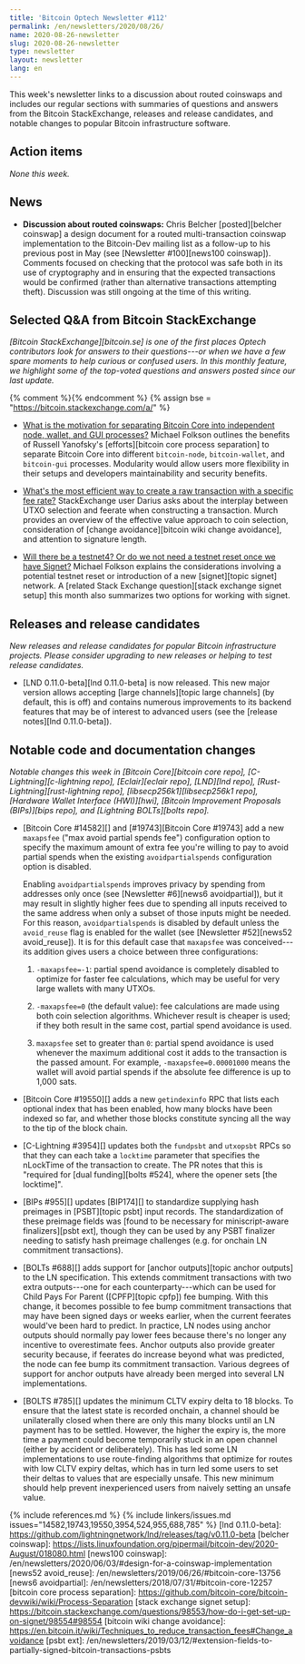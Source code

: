 ```yaml
---
title: 'Bitcoin Optech Newsletter #112'
permalink: /en/newsletters/2020/08/26/
name: 2020-08-26-newsletter
slug: 2020-08-26-newsletter
type: newsletter
layout: newsletter
lang: en
---
```

This week's newsletter links to a discussion about routed coinswaps and
includes our regular sections with summaries of questions and answers
from the Bitcoin StackExchange, releases and release candidates, and
notable changes to popular Bitcoin infrastructure software.

## Action items

*None this week.*

## News

- **Discussion about routed coinswaps:** Chris Belcher [posted][belcher
  coinswap] a design document for a routed multi-transaction coinswap
  implementation to the Bitcoin-Dev mailing list as a follow-up to his
  previous post in May (see [Newsletter #100][news100 coinswap]).
  Comments focused on checking that the
  protocol was safe both in its use of cryptography and in ensuring that
  the expected transactions would be confirmed (rather than alternative
  transactions attempting theft).  Discussion was still ongoing at the
  time of this writing.

## Selected Q&A from Bitcoin StackExchange

*[Bitcoin StackExchange][bitcoin.se] is one of the first places Optech
contributors look for answers to their questions---or when we have a
few spare moments to help curious or confused users.  In
this monthly feature, we highlight some of the top-voted questions and
answers posted since our last update.*

{% comment %}<!-- https://bitcoin.stackexchange.com/search?tab=votes&q=created%3a1m..%20is%3aanswer -->{% endcomment %}
{% assign bse = "https://bitcoin.stackexchange.com/a/" %}

- [What is the motivation for separating Bitcoin Core into independent node, wallet, and GUI processes?]({{bse}}98398)
  Michael Folkson outlines the benefits of Russell Yanofsky's [efforts][bitcoin
  core process separation] to separate Bitcoin Core into different `bitcoin-node`,
  `bitcoin-wallet`, and `bitcoin-gui` processes. Modularity would allow users more
  flexibility in their setups and developers maintainability and security benefits.

- [What's the most efficient way to create a raw transaction with a specific fee rate?]({{bse}}98392)
  StackExchange user Darius asks about the interplay between UTXO selection and feerate when
  constructing a transaction. Murch provides an overview of the effective value
  approach to coin selection, consideration of [change avoidance][bitcoin wiki change avoidance],
  and attention to signature length.

- [Will there be a testnet4? Or do we not need a testnet reset once we have Signet?]({{bse}}98579)
  Michael Folkson explains the considerations involving a potential testnet
  reset or introduction of a new [signet][topic signet] network. A [related Stack
  Exchange question][stack exchange signet setup] this month also summarizes two
  options for working with signet.

## Releases and release candidates

*New releases and release candidates for popular Bitcoin infrastructure
projects.  Please consider upgrading to new releases or helping to test
release candidates.*

- [LND 0.11.0-beta][lnd 0.11.0-beta] is now released.   This new major
  version allows accepting [large channels][topic large channels] (by
  default, this is off) and contains numerous improvements to its
  backend features that may be of interest to advanced users (see the
  [release notes][lnd 0.11.0-beta]).

## Notable code and documentation changes

*Notable changes this week in [Bitcoin Core][bitcoin core repo],
[C-Lightning][c-lightning repo], [Eclair][eclair repo], [LND][lnd repo],
[Rust-Lightning][rust-lightning repo], [libsecp256k1][libsecp256k1 repo],
[Hardware Wallet Interface (HWI)][hwi], [Bitcoin Improvement Proposals
(BIPs)][bips repo], and [Lightning BOLTs][bolts repo].*

- [Bitcoin Core #14582][] and [#19743][Bitcoin Core #19743] add a new
  `maxapsfee` ("max avoid partial spends fee") configuration option to
  specify the maximum amount of extra fee you're willing to pay to avoid
  partial spends when the existing `avoidpartialspends` configuration
  option is disabled.

  Enabling `avoidpartialspends` improves privacy by spending from
  addresses only once (see [Newsletter #6][news6 avoidpartial]), but it
  may result in slightly higher fees due to spending all inputs received
  to the same address when only a subset of those inputs might be needed.
  For this reason, `avoidpartialspends` is disabled by default unless
  the `avoid_reuse` flag is enabled for the wallet (see [Newsletter
  #52][news52 avoid_reuse]).  It is for this default case that `maxapsfee`
  was conceived---its addition gives users a choice between three
  configurations:

    1. `-maxapsfee=-1`: partial spend avoidance is completely
       disabled to optimize for faster fee calculations, which may be
       useful for very large wallets with many UTXOs.

    2. `-maxapsfee=0` (the default value): fee calculations are
       made using both coin selection algorithms.  Whichever result is
       cheaper is used; if they both result in the same cost, partial
       spend avoidance is used.

    3. `maxapsfee` set to greater than `0`: partial spend avoidance is
       used whenever the maximum additional cost it adds to the
       transaction is the passed amount.  For example,
       `-maxapsfee=0.00001000` means the wallet will avoid partial
       spends if the absolute fee difference is up to 1,000 sats.

- [Bitcoin Core #19550][] adds a new `getindexinfo` RPC that lists each
  optional index that has been enabled, how many blocks have been
  indexed so far, and whether those blocks constitute syncing all the way
  to the tip of the block chain.

- [C-Lightning #3954][] updates both the `fundpsbt` and `utxopsbt` RPCs
  so that they can each take a `locktime` parameter that specifies the
  nLockTime of the transaction to create.  The PR notes that this is
  "required for [dual funding][bolts #524], where the opener sets [the
  locktime]".

- [BIPs #955][] updates [BIP174][] to standardize supplying hash preimages in
  [PSBT][topic psbt] input records. The standardization of these preimage fields
  was [found to be necessary for miniscript-aware finalizers][psbt ext], though
  they can be used by any PSBT finalizer needing to satisfy hash preimage
  challenges (e.g. for onchain LN commitment transactions).

- [BOLTs #688][] adds support for [anchor outputs][topic anchor outputs]
  to the LN specification.  This extends commitment transactions with
  two extra outputs---one for each counterparty---which can be used for
  Child Pays For Parent ([CPFP][topic cpfp]) fee bumping.   With this
  change, it becomes possible to fee bump commitment transactions that
  may have been signed days or weeks earlier, when the current feerates
  would've been hard to predict.  In practice, LN nodes using anchor
  outputs should normally pay lower fees because there's no longer any
  incentive to overestimate fees. Anchor outputs also provide greater security
  because, if feerates do increase beyond what was predicted, the node
  can fee bump its commitment transaction.  Various degrees of support
  for anchor outputs have already been merged into several LN
  implementations.

- [BOLTS #785][] updates the minimum CLTV expiry delta to 18 blocks.  To
  ensure that the latest state is recorded onchain, a channel should
  be unilaterally closed when there are only this many blocks until an
  LN payment has to be settled.  However, the higher the expiry is, the
  more time a payment could become temporarily stuck in an open channel
  (either by accident or deliberately).  This has led some LN
  implementations to use route-finding algorithms that optimize for
  routes with low CLTV expiry deltas, which has in turn led some users
  to set their deltas to values that are especially unsafe.  This new
  minimum should help prevent inexperienced users from naively setting
  an unsafe value.

{% include references.md %}
{% include linkers/issues.md issues="14582,19743,19550,3954,524,955,688,785" %}
[lnd 0.11.0-beta]: https://github.com/lightningnetwork/lnd/releases/tag/v0.11.0-beta
[belcher coinswap]: https://lists.linuxfoundation.org/pipermail/bitcoin-dev/2020-August/018080.html
[news100 coinswap]: /en/newsletters/2020/06/03/#design-for-a-coinswap-implementation
[news52 avoid_reuse]: /en/newsletters/2019/06/26/#bitcoin-core-13756
[news6 avoidpartial]: /en/newsletters/2018/07/31/#bitcoin-core-12257
[bitcoin core process separation]: https://github.com/bitcoin-core/bitcoin-devwiki/wiki/Process-Separation
[stack exchange signet setup]: https://bitcoin.stackexchange.com/questions/98553/how-do-i-get-set-up-on-signet/98554#98554
[bitcoin wiki change avoidance]: https://en.bitcoin.it/wiki/Techniques_to_reduce_transaction_fees#Change_avoidance
[psbt ext]: /en/newsletters/2019/03/12/#extension-fields-to-partially-signed-bitcoin-transactions-psbts
